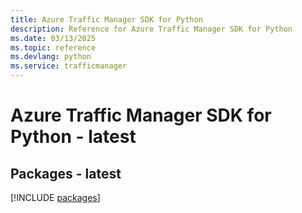 ```yaml
---
title: Azure Traffic Manager SDK for Python
description: Reference for Azure Traffic Manager SDK for Python
ms.date: 03/13/2025
ms.topic: reference
ms.devlang: python
ms.service: trafficmanager
---
```

# Azure Traffic Manager SDK for Python - latest
## Packages - latest
[!INCLUDE [packages](traffic-manager-index.md)]